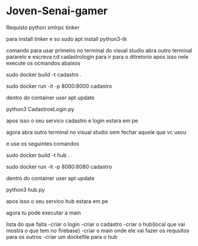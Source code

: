 # Joven-Senai-gamer

Requisto
python
xmlrpc
tinker

para install tinker e so 
sudo apt install python3-tk

comando para usar
primeiro no terminal do visual studio
abra outro terminal pararelo e escreva cd cadastrologin para ir para o ditretorio
apos isso nele execute os ocmandos abaixos

sudo docker build -t cadastro .

sudo docker run -it -p 8000:8000 cadastro

dentro do container user
apt update

python3 CadastroeLogin.py

apos isso o seu servico cadastro e login estara em pe

agora abra outro terminal no visual studio sem fechar aquele que vc usou

e use os seguintes comandos

sudo docker build -t hub .

sudo docker run -it -p 8080:8080 cadastro

dentro do container user
apt update

python3 hub.py

apos isso o seu servico hub estara em pe

agora tu pode executar a main

lista do que falta
-criar o login
-criar o cadastro
-criar o hub(local que vai mostra o que tem no firebase)
-criar o main onde ele vai fazer os requsitos para os outros
-criar um dockefile para o hub
